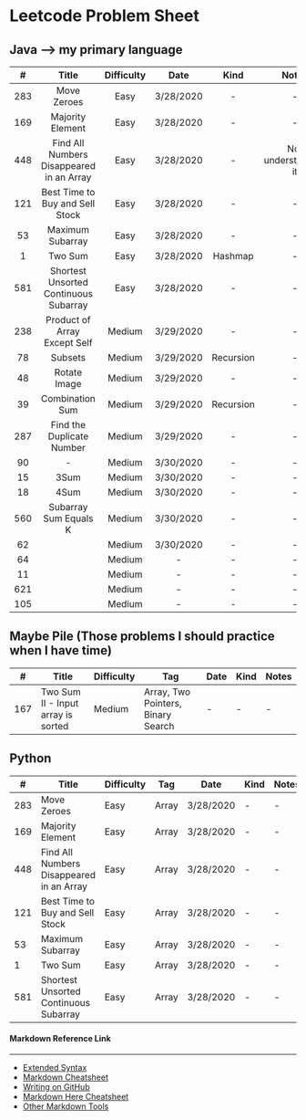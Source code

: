 # Leetcode Problem Sheet

## Java --> my primary language
| #    | Title | Difficulty  | Date | Kind | Notes | 
|:---: | :---: | :---: | :---: | :---: | :---: |
| 283  | Move Zeroes | Easy | 3/28/2020 | - | - |
| 169  | Majority Element | Easy | 3/28/2020 | - | - |
| 448  | Find All Numbers Disappeared in an Array  | Easy | 3/28/2020 | - | Not understanding it |
| 121  | Best Time to Buy and Sell Stock | Easy | 3/28/2020 | - | - |
| 53   |  Maximum Subarray  | Easy | 3/28/2020 | - | - |
| 1    | Two Sum | Easy | 3/28/2020 | Hashmap | - |
| 581  | Shortest Unsorted Continuous Subarray | Easy | 3/28/2020 | - | - |
| 238  | Product of Array Except Self | Medium | 3/29/2020 | - | - |
| 78   | Subsets | Medium | 3/29/2020 | Recursion | - | - |
| 48   | Rotate Image | Medium | 3/29/2020 | - | - |
| 39   | Combination Sum | Medium | 3/29/2020 | Recursion | - |
| 287  | Find the Duplicate Number | Medium | 3/29/2020 | - | - |
| 90   | - | Medium | 3/30/2020 | - | - |
| 15   | 3Sum | Medium | 3/30/2020 | - | - |
| 18   | 4Sum | Medium | 3/30/2020 | - | - |
| 560  | Subarray Sum Equals K  | Medium | 3/30/2020 | - | - |
| 62   |  | Medium | 3/30/2020 | - | - |
| 64   |  | Medium | - | - | - |
| 11   |  | Medium | - | - | - |
| 621  |  | Medium | - | - | - |
| 105  |  | Medium | - | - | - |

## Maybe Pile (Those problems I should practice when I have time)
| #  | Title | Difficulty  | Tag | Date | Kind | Notes | 
| --- | --- | --- | --- | --- | --- | --- |
| 167 | Two Sum II - Input array is sorted | Medium | Array, Two Pointers, Binary Search | - | - | - |




## Python 
| #  | Title | Difficulty  | Tag | Date | Kind | Notes | 
| --- | --- | --- | --- | --- | --- | --- |
| 283 | Move Zeroes | Easy | Array | 3/28/2020 | - | - |
| 169 | Majority Element | Easy | Array | 3/28/2020 | - | - |
| 448 | Find All Numbers Disappeared in an Array  | Easy | Array | 3/28/2020 | - | - |
| 121 | Best Time to Buy and Sell Stock | Easy | Array | 3/28/2020 | - | - |
| 53 | Maximum Subarray  | Easy | Array | 3/28/2020 | - | - |
| 1 | Two Sum | Easy | Array | 3/28/2020 | - | - |
| 581 | Shortest Unsorted Continuous Subarray | Easy | Array | 3/28/2020 | - | - |


#### Markdown Reference Link
----------------------------
* [Extended Syntax](https://www.markdownguide.org/extended-syntax/)
* [Markdown Cheatsheet](https://github.com/adam-p/markdown-here/wiki/Markdown-Cheatsheet)
* [Writing on GitHub](https://help.github.com/en/github/writing-on-github)
* [Markdown Here Cheatsheet](https://github.com/adam-p/markdown-here/wiki/Markdown-Here-Cheatsheet)
* [Other Markdown Tools](https://github.com/adam-p/markdown-here/wiki/Other-Markdown-Tools)



